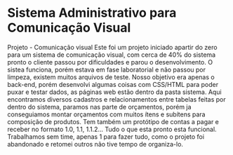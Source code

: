 # Sistema Administrativo para Comunicação Visual
Projeto - Comunicação visual
Este foi um projeto iniciado apartir do zero para um sistema de comunicação visual, com cerca de 40% do sistema pronto o cliente passou por dificuldades e parou o desenvolvimento. O sistea funciona, porém estava em fase laboratorial e não passou por limpeza, existem muitos arquivos de teste. Nosso objetivo era apenas o back-end, porém desenvolvi algumas coisas com CSS/HTML para poder puxar e testar dados, as páginas web estão dentro da pasta sistema. Aqui encontramos diversos cadastros e relacionamentos entre tabelas feitas por dentro do sistema, paramos nas parte de orçamentos, porém ja conseguiamos montar orçamentos com muitos ítens e subítens para composição de produtos. Tem também um protótipo de contas a pagar e receber no formato 1.0, 1.1, 1.1.2...
Tudo o que esta pronto esta funcional. Trabalhamos sem time, apenas 1 para fazer tudo, como o projeto foi abandonado e retomei outros não tive tempo de organiza-lo. 
